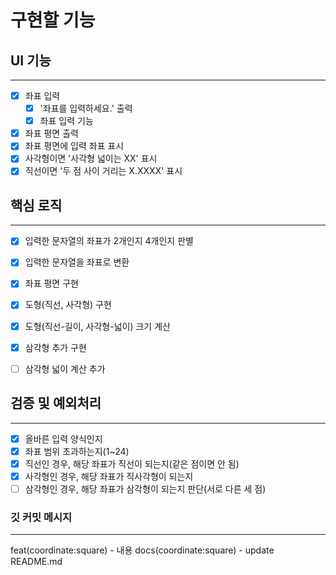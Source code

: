 # 구현할 기능

## UI 기능

---

- [x] 좌표 입력
  - [x] '좌표를 입력하세요.' 출력
  - [x] 좌표 입력 기능
- [x] 좌표 평면 출력
- [x] 좌표 평면에 입력 좌표 표시
- [x] 사각형이면 '사각형 넓이는 XX' 표시
- [x] 직선이면 '두 점 사이 거리는 X.XXXX' 표시

## 핵심 로직

---

- [x] 입력한 문자열의 좌표가 2개인지 4개인지 판별
- [x] 입력한 문자열을 좌표로 변환
- [x] 좌표 평면 구현
- [x] 도형(직선, 사각형) 구현
- [x] 도형(직선-길이, 사각형-넓이) 크기 계산

- [x] 삼각형 추가 구현
- [ ] 삼각형 넓이 계산 추가

## 검증 및 예외처리

---

- [x] 올바른 입력 양식인지
- [x] 좌표 범위 초과하는지(1~24)
- [x] 직선인 경우, 해당 좌표가 직선이 되는지(같은 점이면 안 됨)
- [x] 사각형인 경우, 해당 좌표가 직사각형이 되는지
- [ ] 삼각형인 경우, 해당 좌표가 삼각형이 되는지 판단(서로 다른 세 점)

### 깃 커밋 메시지

---

feat(coordinate:square) - 내용
docs(coordinate:square) - update README.md